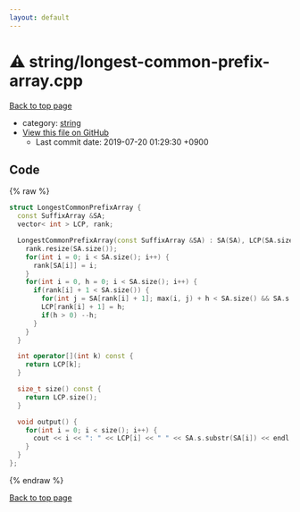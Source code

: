 ```yaml
---
layout: default
---
```


<!-- mathjax config similar to math.stackexchange -->
<script type="text/javascript" async
  src="https://cdnjs.cloudflare.com/ajax/libs/mathjax/2.7.5/MathJax.js?config=TeX-MML-AM_CHTML">
</script>
<script type="text/x-mathjax-config">
  MathJax.Hub.Config({
    TeX: { equationNumbers: { autoNumber: "AMS" }},
    tex2jax: {
      inlineMath: [ ['$','$'] ],
      processEscapes: true
    },
    "HTML-CSS": { matchFontHeight: false },
    displayAlign: "left",
    displayIndent: "2em"
  });
</script>

<script type="text/javascript" src="https://cdnjs.cloudflare.com/ajax/libs/jquery/3.4.1/jquery.min.js"></script>
<script src="https://cdn.jsdelivr.net/npm/jquery-balloon-js@1.1.2/jquery.balloon.min.js" integrity="sha256-ZEYs9VrgAeNuPvs15E39OsyOJaIkXEEt10fzxJ20+2I=" crossorigin="anonymous"></script>
<script type="text/javascript" src="../../assets/js/copy-button.js"></script>
<link rel="stylesheet" href="../../assets/css/copy-button.css" />


# :warning: string/longest-common-prefix-array.cpp
<a href="../../index.html">Back to top page</a>

* category: <a href="../../index.html#b45cffe084dd3d20d928bee85e7b0f21">string</a>
* <a href="{{ site.github.repository_url }}/blob/master/string/longest-common-prefix-array.cpp">View this file on GitHub</a>
    - Last commit date: 2019-07-20 01:29:30 +0900




## Code
{% raw %}
```cpp
struct LongestCommonPrefixArray {
  const SuffixArray &SA;
  vector< int > LCP, rank;

  LongestCommonPrefixArray(const SuffixArray &SA) : SA(SA), LCP(SA.size()) {
    rank.resize(SA.size());
    for(int i = 0; i < SA.size(); i++) {
      rank[SA[i]] = i;
    }
    for(int i = 0, h = 0; i < SA.size(); i++) {
      if(rank[i] + 1 < SA.size()) {
        for(int j = SA[rank[i] + 1]; max(i, j) + h < SA.size() && SA.s[i + h] == SA.s[j + h]; ++h);
        LCP[rank[i] + 1] = h;
        if(h > 0) --h;
      }
    }
  }

  int operator[](int k) const {
    return LCP[k];
  }

  size_t size() const {
    return LCP.size();
  }

  void output() {
    for(int i = 0; i < size(); i++) {
      cout << i << ": " << LCP[i] << " " << SA.s.substr(SA[i]) << endl;
    }
  }
};

```
{% endraw %}

<a href="../../index.html">Back to top page</a>


